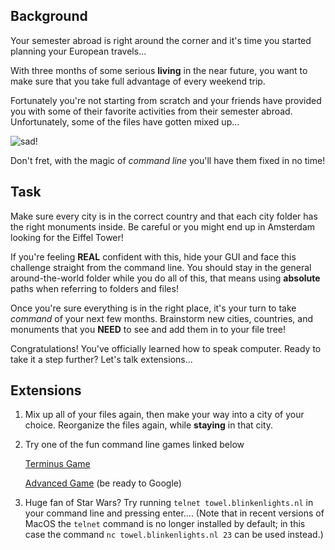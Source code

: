 ## Background

Your semester abroad is right around the corner and it's time you started
planning your European travels...

With three months of some serious **living** in the near future, you want to
make sure that you take full advantage of every weekend trip.

Fortunately you're not starting from scratch and your friends have provided you
with some of their favorite activities from their semester abroad.
Unfortunately, some of the files have gotten mixed up...

![sad!](./img/sad.gif)


Don't fret, with the magic of *command line* you'll have them fixed in no time!

## Task

Make sure every city is in the correct country and that each city folder has
the right monuments inside. Be careful or you might end up in Amsterdam looking
for the Eiffel Tower!

If you're feeling **REAL** confident with this, hide your GUI and face this
challenge straight from the command line. You should stay in the general
around-the-world folder while you do all of this, that means using **absolute**
paths when referring to folders and files!

Once you're sure everything is in the right place, it's your turn to take
*command* of your next few months. Brainstorm new cities, countries, and
monuments that you **NEED** to see and add them in to your file tree!

Congratulations! You've officially learned how to speak computer. Ready to take
it a step further? Let's talk extensions...

## Extensions

1. Mix up all of your files again, then make your way into a city of your
choice. Reorganize the files again, while **staying** in that city.
2. Try one of the fun command line games linked below

    [Terminus Game](http://www.mprat.org/Terminus/)

    [Advanced Game](https://cmdchallenge.com/#/print_file_contents) (be ready
    to Google)

3. Huge fan of Star Wars? Try running `telnet towel.blinkenlights.nl` in your
command line and pressing enter.... (Note that in recent versions of MacOS the
`telnet` command is no longer installed by default; in this case the command
`nc towel.blinkenlights.nl 23` can be used instead.)
